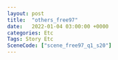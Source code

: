 ```yaml
---
layout: post
title:  "others_free97"
date:   2022-01-04 03:00:00 +0000
categories: Etc
Tags: Story Etc
SceneCode: ["scene_free97_q1_s20"]
---
```

